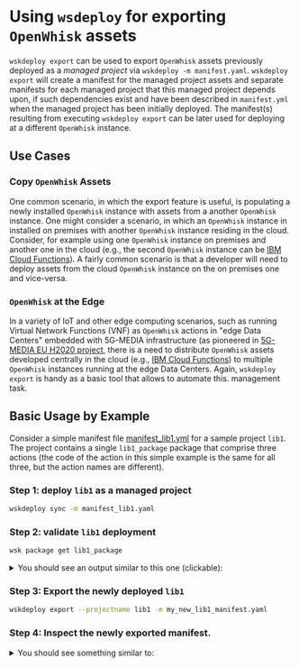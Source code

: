 # Using `wsdeploy` for exporting `OpenWhisk` assets

`wskdeploy export` can be used to export `OpenWhisk` assets previously deployed as a *managed project* via `wskdeploy -m manifest.yaml`. 
`wskdeploy export` will create a manifest for the managed project assets and separate manifests for each managed project that this managed 
project depends upon, if such dependencies exist and have been described in `manifest.yml` when the managed project has been initially deployed.
The manifest(s) resulting from executing `wskdeploy export` can be later used for deploying at a different `OpenWhisk` instance.

## Use Cases

### Copy `OpenWhisk` Assets

One common scenario, in which the export feature is useful, is populating a newly installed `OpenWhisk` instance with assets from a 
another `OpenWhisk` instance. One might consider a scenario, in which an `OpenWhisk` instance in installed on premises with another `OpenWhisk`
instance residing in the cloud. Consider, for example using one `OpenWhisk` instance on premises and another one in the cloud (e.g., the 
second `OpenWhisk` instance can be [IBM Cloud Functions](https://console.bluemix.net/openwhisk/)). A fairly common scenario is that a developer
will need to deploy assets from the cloud `OpenWhisk` instance on the on premises one and vice-versa. 

### `OpenWhisk` at the Edge

In a variety of IoT and other edge computing scenarios, such as running Virtual Network Functions (VNF) as `OpenWhisk` actions in "edge Data Centers" 
embedded with 5G-MEDIA infrastructure (as pioneered in [5G-MEDIA EU H2020 project](http://www.5gmedia.eu/), there is a need to distribute 
`OpenWhisk` assets developed centrally in the cloud (e.g., [IBM Cloud Functions](https://console.bluemix.net/openwhisk/)) to multiple 
`OpenWhisk` instances running at the edge Data Centers. Again, `wskdeploy export` is handy as a basic tool that allows to automate this. 
management task.

## Basic Usage by Example

Consider a simple manifest file [manifest_lib1.yml](https://github.com/davidbreitgand/incubator-openwhisk-wskdeploy/blob/add-export-doc2readme/tests/src/integration/export/manifest_lib1.yaml) for a sample project `lib1`.
The project contains a single `lib1_package` package that comprise three actions (the code of the action in this simple example is the
same for all three, but the action names are different).


### Step 1: deploy `lib1` as a managed project 

```sh
wskdeploy sync -m manifest_lib1.yaml
```

### Step 2: validate `lib1` deployment

```sh
wsk package get lib1_package
```

<details><summary>You should see an output similar to this one (clickable):</summary>
<p>

```json
ok: got package lib1_package
{
    "namespace": "your_namespace",
    "name": "lib1_package",
    "version": "0.0.2",
    "publish": false,
    "annotations": [
        {
            "key": "whisk-managed",
            "value": {
                "file": "/root/go_projects/src/github.com/apache/incubator-openwhisk-wskdeploy/tests/src/integration/export/manifest_lib1.yaml",
                "projectDeps": [],
                "projectHash": "80eec5f8e3ee874e22bdacb76aa4cc69aad459c1",
                "projectName": "lib1"
            }
        }
    ],
    "binding": {},
    "actions": [
        {
            "name": "lib1_greeting3",
            "version": "0.0.1",
            "annotations": [
                {
                    "key": "whisk-managed",
                    "value": {
                        "file": "/root/go_projects/src/github.com/apache/incubator-openwhisk-wskdeploy/tests/src/integration/export/manifest_lib1.yaml",
                        "projectDeps": [],
                        "projectHash": "80eec5f8e3ee874e22bdacb76aa4cc69aad459c1",
                        "projectName": "lib1"
                    }
                },
                {
                    "key": "exec",
                    "value": "nodejs:6"
                }
            ]
        },
        {
            "name": "lib1_greeting2",
            "version": "0.0.1",
            "annotations": [
                {
                    "key": "whisk-managed",
                    "value": {
                        "file": "/root/go_projects/src/github.com/apache/incubator-openwhisk-wskdeploy/tests/src/integration/export/manifest_lib1.yaml",
                        "projectDeps": [],
                        "projectHash": "80eec5f8e3ee874e22bdacb76aa4cc69aad459c1",
                        "projectName": "lib1"
                    }
                },
                {
                    "key": "exec",
                    "value": "nodejs:6"
                }
            ]
        },
        {
            "name": "lib1_greeting1",
            "version": "0.0.1",
            "annotations": [
                {
                    "key": "whisk-managed",
                    "value": {
                        "file": "/root/go_projects/src/github.com/apache/incubator-openwhisk-wskdeploy/tests/src/integration/export/manifest_lib1.yaml",
                        "projectDeps": [],
                        "projectHash": "80eec5f8e3ee874e22bdacb76aa4cc69aad459c1",
                        "projectName": "lib1"
                    }
                },
                {
                    "key": "exec",
                    "value": "nodejs:6"
                }
            ]
        }
    ]
}
```
</p>
</details>

### Step 3: Export the newly deployed `lib1`

```sh
wskdeploy export --projectname lib1 -m my_new_lib1_manifest.yaml
```


### Step 4: Inspect the newly exported manifest. 

<details><summary>You should see something similar to:</summary>

project:
  name: lib1
  namespace: ""
  credential: ""
  apiHost: ""
  apigwAccessToken: ""
  version: ""
  packages: {}
packages:
  lib1_package:
    name: lib1_package
    version: 0.0.2
    license: ""
    dependencies: {}
    namespace: kpavel@il.ibm.com_uspace
    credential: ""
    apiHost: ""
    apigwAccessToken: ""
    actions:
      lib1_greeting1:
        name: lib1_greeting1
        location: ""
        version: 0.0.1
        function: lib1_package/lib1_greeting1.js
        code: ""
        runtime: nodejs:6
        namespace: kpavel@il.ibm.com_uspace/lib1_package
        credential: ""
        exposedUrl: ""
        web-export: ""
        main: ""
        limits: null
        inputs: {}
        outputs: {}
        annotations:
          exec: nodejs:6
      lib1_greeting2:
        name: lib1_greeting2
        location: ""
        version: 0.0.1
        function: lib1_package/lib1_greeting2.js
        code: ""
        runtime: nodejs:6
        namespace: kpavel@il.ibm.com_uspace/lib1_package
        credential: ""
        exposedUrl: ""
        web-export: ""
         main: ""
        limits: null
        inputs: {}
        outputs: {}
        annotations:
          exec: nodejs:6
      lib1_greeting2:
        name: lib1_greeting2
        location: ""
        version: 0.0.1
        function: lib1_package/lib1_greeting2.js
        code: ""
        runtime: nodejs:6
        namespace: kpavel@il.ibm.com_uspace/lib1_package
        credential: ""
        exposedUrl: ""
        web-export: ""
        main: ""
        limits: null
        inputs: {}
        outputs: {}
        annotations:
          exec: nodejs:6
      lib1_greeting3:
        name: lib1_greeting3
        location: ""
        version: 0.0.1
        function: lib1_package/lib1_greeting3.js
        code: ""
        runtime: nodejs:6
        namespace: kpavel@il.ibm.com_uspace/lib1_package
        credential: ""
        exposedUrl: ""
        web-export: ""
        main: ""
        limits: null
        inputs: {}
        outputs: {}
        annotations:
          exec: nodejs:6
    triggers: {}
    feeds: {}
    rules: {}
    inputs: {}
    sequences: {}
    apis: {}
filepath: ""

</details>
